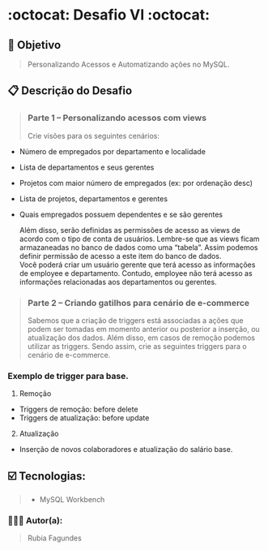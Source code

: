 # :octocat: Desafio VI :octocat:


## 🎯 Objetivo
> Personalizando Acessos e Automatizando ações no MySQL.

## 📋 Descrição do Desafio

> ### Parte 1 – Personalizando acessos com views 
> Crie visões para os seguintes cenários: 
- Número de empregados por departamento e localidade 
- Lista de departamentos e seus gerentes 
- Projetos com maior número de empregados (ex: por ordenação desc) 
- Lista de projetos, departamentos e gerentes 
- Quais empregados possuem dependentes e se são gerentes 

  Além disso, serão definidas as permissões de acesso as views de acordo com o tipo de conta de usuários. Lembre-se que as views ficam armazaneadas no banco de dados como uma “tabela”. Assim podemos definir permissão de acesso a este item do banco de dados.  
  Você poderá criar um usuário gerente que terá acesso as informações de employee e departamento. Contudo, employee não terá acesso as informações relacionadas aos departamentos ou gerentes. 


> ### Parte 2 – Criando gatilhos para cenário de e-commerce 
> Sabemos que a criação de triggers está associadas a ações que podem ser tomadas em momento anterior ou posterior a inserção, ou atualização dos dados. Além disso, em casos de remoção podemos utilizar as triggers. Sendo assim, crie as seguintes triggers para o cenário de e-commerce. 

 ### Exemplo de trigger para base.
 
1. Remoção
- Triggers de remoção: before delete 
- Triggers de atualização: before update 

2. Atualização  
- Inserção de novos colaboradores e atualização do salário base. 


## ☑️ Tecnologias:
>- MySQL Workbench


### 📝👩‍💻 Autor(a):
> Rubia Fagundes
